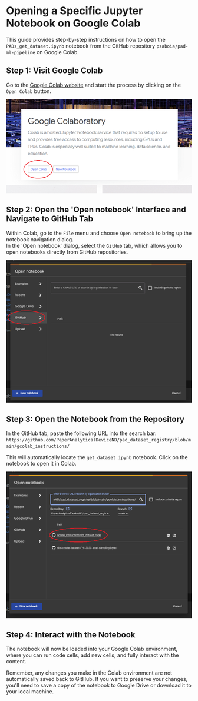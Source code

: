 # Opening a Specific Jupyter Notebook on Google Colab

This guide provides step-by-step instructions on how to open the `PADs_get_dataset.ipynb` notebook from the GitHub repository `psaboia/pad-ml-pipeline` on Google Colab.

## Step 1: Visit Google Colab
Go to the [Google Colab website](https://colab.research.google.com/) and start the process by clicking on the `Open Colab` button.

![Google Colab Home](figs/1__gcolab.png)

## Step 2: Open the 'Open notebook' Interface and Navigate to GitHub Tab
Within Colab, go to the `File` menu and choose `Open notebook` to bring up the notebook navigation dialog.\
In the 'Open notebook' dialog, select the `GitHub` tab, which allows you to open notebooks directly from GitHub repositories.

![Open notebook Interface](figs/2__gcolab.png)

## Step 3: Open the Notebook from the Repository
In the GitHub tab, paste the following URL into the search bar:
`https://github.com/PaperAnalyticalDeviceND/pad_dataset_registry/blob/main/gcolab_instructions/`

This will automatically locate the `get_dataset.ipynb` notebook. Click on the notebook to open it in Colab.

![Select Notebook](figs/3__gcolab.png)

## Step 4: Interact with the Notebook
The notebook will now be loaded into your Google Colab environment, where you can run code cells, add new cells, and fully interact with the content.

Remember, any changes you make in the Colab environment are not automatically saved back to GitHub. If you want to preserve your changes, you'll need to save a copy of the notebook to Google Drive or download it to your local machine.

